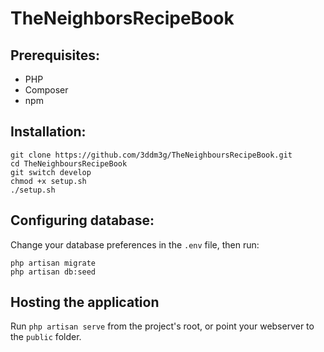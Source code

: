 # TheNeighborsRecipeBook

## Prerequisites:
- PHP
- Composer
- npm

## Installation:
```
git clone https://github.com/3ddm3g/TheNeighboursRecipeBook.git
cd TheNeighboursRecipeBook
git switch develop
chmod +x setup.sh
./setup.sh
```

## Configuring database:
Change your database preferences in the `.env` file, then run:

```
php artisan migrate
php artisan db:seed
```

## Hosting the application
Run `php artisan serve` from the project's root, or point your webserver to the `public` folder.
